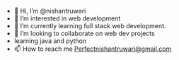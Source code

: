 - 👋 Hi, I’m @nishantruwari
- 👀 I’m interested in web development 
- 🌱 I’m currently learning full stack web development. 
- 💞️ I’m looking to collaborate on web dev projects
-   learning java and python 
- 📫 How to reach me Perfectnishantruwari@gmail.com 

<!---
nishantruwari/nishantruwari is a ✨ special ✨ repository because its `README.md` (this file) appears on your GitHub profile.
You can click the Preview link to take a look at your changes.
--->
